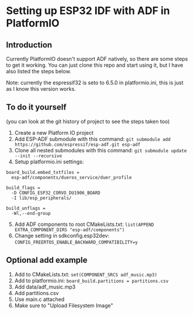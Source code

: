 # Setting up ESP32 IDF with ADF in PlatformIO

## Introduction
Currently PlatformIO doesn't support ADF natively, so there are some steps to get it working.
You can just clone this repo and start using it, but I have also listed the steps below.

Note: currently the espressif32 is seto to 6.5.0 in platformio.ini, this is just as I know this version works.

## To do it yourself
(you can look at the git history of project to see the steps taken too)
1. Create a new Platform IO project
1. Add ESP-ADF submodule with this command: `git submodule add https://github.com/espressif/esp-adf.git esp-adf`
1. Clone all nested submodules with this command: `git submodule update --init --recursive`
1. Setup platformio.ini settings:
```
board_build.embed_txtfiles = 
  esp-adf/components/dueros_service/duer_profile
    
build_flags =
  -D CONFIG_ESP32_CORVO_DU1906_BOARD
  -I lib/esp_peripherals/

build_unflags = 
  -Wl,--end-group
```
5. Add ADF components to root CMakeLists.txt: `list(APPEND EXTRA_COMPONENT_DIRS "esp-adf/components")`
6. Change setting in sdkconfig.esp32dev: `CONFIG_FREERTOS_ENABLE_BACKWARD_COMPATIBILITY=y`

##  Optional add example

1. Add to CMakeLists.txt: `set(COMPONENT_SRCS adf_music.mp3)`
1. Add to platformio.ini: `board_build.partitions = partitions.csv`
1. Add data/adf_music.mp3
1. Add partitions.csv
1. Use main.c attached
1. Make sure to "Upload Filesystem Image"